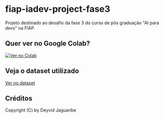 # fiap-iadev-project-fase3
Projeto destinado ao desafio da fase 3 do curso de pós graduação "AI para devs" na FIAP.

## Quer ver no Google Colab?
[![Ver no Colab](https://colab.research.google.com/assets/colab-badge.svg)](https://colab.research.google.com/drive/1YZAnjm0y7lu4xAV48VGT9CtHJHELnAjh?usp=sharing)

## Veja o dataset utilizado
[Ver no dataset](https://huggingface.co/datasets/DeyvidJLira/desafio-fiap-fase-3)

## Créditos
Copyright (C) by Deyvid Jaguaribe

